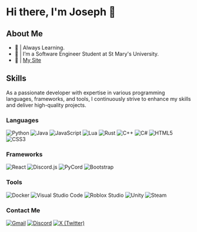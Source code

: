 # Hi there, I'm Joseph 👋

## About Me
- 🌱 | Always Learning.
- 💼 | I’m a Software Engineer Student at St Mary's University.
- 🔗 | [My Site](htpps://jvfiore.netlify.app)




## Skills
As a passionate developer with expertise in various programming languages, frameworks, and tools, I continuously strive to enhance my skills and deliver high-quality projects.

### Languages
![Python](https://img.shields.io/badge/-Python-3776AB?style=flat-square&logo=python&logoColor=ffffff) 
![Java](https://img.shields.io/badge/-Java-007396?style=flat-square&logo=java&logoColor=ffffff) 
![JavaScript](https://img.shields.io/badge/-JavaScript-F7DF1E?style=flat-square&logo=javascript&logoColor=000000) 
![Lua](https://img.shields.io/badge/-Lua-2C2D72?style=flat-square&logo=lua&logoColor=ffffff) 
![Rust](https://img.shields.io/badge/-Rust-000000?style=flat-square&logo=rust&logoColor=ffffff) 
![C++](https://img.shields.io/badge/-C++-00599C?style=flat-square&logo=c%2B%2B&logoColor=ffffff) 
![C#](https://img.shields.io/badge/-C%23-239120?style=flat-square&logo=csharp&logoColor=ffffff) 
![HTML5](https://img.shields.io/badge/-HTML5-E34F26?style=flat-square&logo=html5&logoColor=ffffff) 
![CSS3](https://img.shields.io/badge/-CSS3-1572B6?style=flat-square&logo=css3&logoColor=ffffff) 

### Frameworks
![React](https://img.shields.io/badge/-React-61DAFB?style=flat-square&logo=react&logoColor=ffffff) 
![Discord.js](https://img.shields.io/badge/-Discord.js-5865F2?style=flat-square&logo=discord&logoColor=ffffff)
![PyCord](https://img.shields.io/badge/-PyCord-ff9c1b?style=flat-square&logo=python&logoColor=ffffff)
![Bootstrap](https://img.shields.io/badge/-Bootstrap-7952B3?style=flat-square&logo=bootstrap&logoColor=ffffff) 



### Tools
![Docker](https://img.shields.io/badge/-Docker-2496ED?style=flat-square&logo=docker&logoColor=ffffff) 
![Visual Studio Code](https://img.shields.io/badge/-Visual%20Studio%20Code-007ACC?style=flat-square&logo=visual-studio-code&logoColor=ffffff)
![Roblox Studio](https://img.shields.io/badge/-Roblox%20Studio-FF0000?style=flat-square&logo=roblox&logoColor=ffffff)
![Unity](https://img.shields.io/badge/-Unity-100000?style=flat-square&logo=unity&logoColor=ffffff)
![Steam](https://img.shields.io/badge/-Steam-000000?style=flat-square&logo=steam&logoColor=ffffff)

### Contact Me
[![Gmail](https://img.shields.io/badge/-Gmail-D14836?style=flat-square&logo=gmail&logoColor=ffffff)](mailto:Joseph.V.Fiore@gmail.com)
[![Discord](https://img.shields.io/badge/-Discord-7289DA?style=flat-square&logo=discord&logoColor=ffffff)](https://discordapp.com/users/MistrKoala)
[![X (Twitter)](https://img.shields.io/badge/-X-1DA1F2?style=flat-square&logo=x&logoColor=ffffff)](https://twitter.com/JVFDevelopment)
